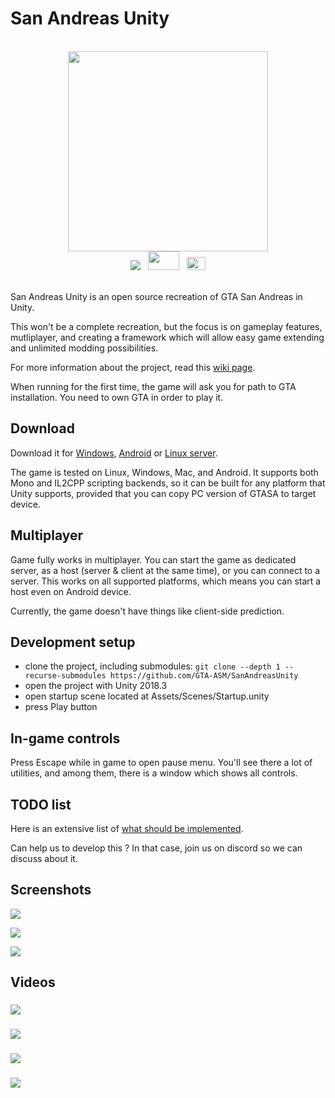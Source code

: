 
# San Andreas Unity

<br>

<div align="center">
    <img src="https://i.imgur.com/aIojfPW.png" width="320" height="320">
    <br>
    <a href="https://discord.gg/p6jjud5"> <img src="https://img.shields.io/discord/454006273751515152.svg"></a>
    &nbsp;
    <a href="https://gtaforums.com/topic/912395-san-andreas-unity/"> <img src="http://i.imgur.com/Fatp2jZ.png" width="50" height="30"></a>
    &nbsp;
    <a href="https://www.youtube.com/channel/UCsslP7vqD06AMh6JlEy0pkg"> <img src="https://upload.wikimedia.org/wikipedia/commons/thumb/0/09/YouTube_full-color_icon_%282017%29.svg/71px-YouTube_full-color_icon_%282017%29.svg.png" width="30" height="21"> </a>
</div>

<br>

San Andreas Unity is an open source recreation of GTA San Andreas in Unity.

This won't be a complete recreation, but the focus is on gameplay features, mutliplayer, and creating a framework which will allow easy game extending and unlimited modding possibilities.

For more information about the project, read this [wiki page](https://github.com/GTA-ASM/SanAndreasUnity/wiki/About-project).

When running for the first time, the game will ask you for path to GTA installation. You need to own GTA in order to play it.


## Download

Download it for [Windows](https://github.com/GTA-ASM/SanAndreasUnity/releases/download/v3.0/SanAndreasUnity-3.0-windows.zip), [Android](https://github.com/GTA-ASM/SanAndreasUnity/wiki/Running-on-Android) or [Linux server](https://github.com/GTA-ASM/SanAndreasUnity/releases/download/v3.0/SanAndreasUnity-3.0-linuxserver.zip).

The game is tested on Linux, Windows, Mac, and Android. It supports both Mono and IL2CPP scripting backends, so it can be built for any platform that Unity supports, provided that you can copy PC version of GTASA to target device.


## Multiplayer

Game fully works in multiplayer. You can start the game as dedicated server, as a host (server & client at the same time), or you can connect to a server. This works on all supported platforms, which means you can start a host even on Android device.

Currently, the game doesn't have things like client-side prediction.


## Development setup

- clone the project, including submodules: `git clone --depth 1 --recurse-submodules https://github.com/GTA-ASM/SanAndreasUnity`
- open the project with Unity 2018.3
- open startup scene located at Assets/Scenes/Startup.unity
- press Play button


## In-game controls

Press Escape while in game to open pause menu. You'll see there a lot of utilities, and among them, there is a window which shows all controls.

## TODO list

Here is an extensive list of [what should be implemented](/Docs/TODO.md).

Can help us to develop this ? In that case, join us on discord so we can discuss about it.

## Screenshots

![](https://cloud.githubusercontent.com/assets/557828/24571348/d964f098-1670-11e7-8759-0160dbf5bcb5.png)

![](https://cloud.githubusercontent.com/assets/557828/24571349/d96b7c24-1670-11e7-997d-ae15913481f8.png)

![](https://i.imgur.com/HX978mr.png)

## Videos

###

[![](http://img.youtube.com/vi/PItR-0FF7JI/0.jpg)](https://www.youtube.com/watch?v=PItR-0FF7JI)

###

[![](http://img.youtube.com/vi/-3GAjTSLUUg/0.jpg)](https://www.youtube.com/watch?v=-3GAjTSLUUg)

###

[![](http://img.youtube.com/vi/GMxJ6u3Jbak/0.jpg)](https://www.youtube.com/watch?v=GMxJ6u3Jbak)

###

[![](http://img.youtube.com/vi/4DpdcawFjG4/0.jpg)](https://www.youtube.com/watch?v=4DpdcawFjG4)


